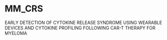 # MM_CRS
EARLY DETECTION OF CYTOKINE RELEASE SYNDROME USING WEARABLE DEVICES AND CYTOKINE PROFILING FOLLOWING CAR-T THERAPY FOR MYELOMA
